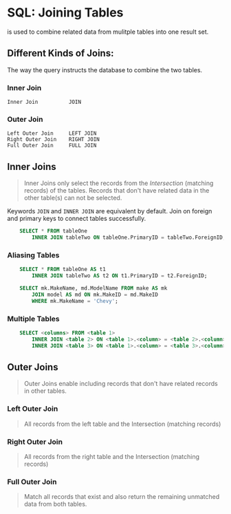 # SQL: Joining Tables
is used to combine related data from mulitple tables into one result set.

## Different Kinds of Joins:
The way the query instructs the database to combine the two tables.
### Inner Join
    Inner Join          JOIN
### Outer Join
    Left Outer Join     LEFT JOIN
    Right Outer Join    RIGHT JOIN
    Full Outer Join     FULL JOIN

## Inner Joins
> Inner Joins only select the records from the *Intersection* (matching records) of the tables.
> Records that don't have related data in the other table(s) can not be selected.


Keywords `JOIN` and `INNER JOIN` are equivalent by default.
Join on foreign and primary keys to connect tables successfully.

```sql
    SELECT * FROM tableOne
        INNER JOIN tableTwo ON tableOne.PrimaryID = tableTwo.ForeignID;
```
### Aliasing Tables
```sql
    SELECT * FROM tableOne AS t1
        INNER JOIN tableTwo AS t2 ON t1.PrimaryID = t2.ForeignID;

    SELECT mk.MakeName, md.ModelName FROM make AS mk
        JOIN model AS md ON mk.MakeID = md.MakeID
        WHERE mk.MakeName = 'Chevy';
```
### Multiple Tables
```sql
    SELECT <columns> FROM <table 1>
        INNER JOIN <table 2> ON <table 1>.<column> = <table 2>.<column>
        INNER JOIN <table 3> ON <table 1>.<column> = <table 3>.<column>
```

## Outer Joins
> Outer Joins enable including records that don't have related records in other tables.


### Left Outer Join
> All records from the left table and the Intersection (matching records)

### Right Outer Join
> All records from the right table and the Intersection (matching records)

### Full Outer Join
> Match all records that exist and also return the remaining unmatched data from both tables.


